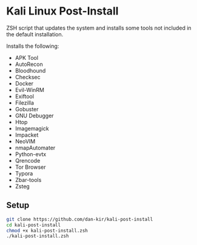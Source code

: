 Kali Linux Post-Install
==============================
ZSH script that updates the system and installs some tools not included in the default installation.

Installs the following:
* APK Tool
* AutoRecon
* Bloodhound
* Checksec
* Docker
* Evil-WinRM
* Exiftool
* Filezilla
* Gobuster
* GNU Debugger
* Htop
* Imagemagick
* Impacket
* NeoVIM
* nmapAutomater
* Python-evtx
* Qrencode
* Tor Browser
* Typora
* Zbar-tools
* Zsteg

Setup
-------------------
```bash
git clone https://github.com/dan-kir/kali-post-install
cd kali-post-install
chmod +x kali-post-install.zsh
./kali-post-install.zsh
```

